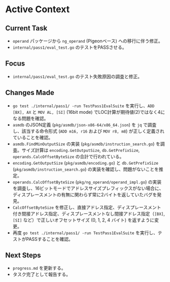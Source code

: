 # Active Context

## Current Task

- `operand` パッケージから `ng_operand` (Pigeonベース) への移行に伴う修正。
- `internal/pass1/eval_test.go` のテストをPASSさせる。

## Focus

- `internal/pass1/eval_test.go` のテスト失敗原因の調査と修正。

## Changes Made

- `go test ./internal/pass1/ -run TestPass1EvalSuite` を実行し、`ADD [BX], AX` と `MOV AL, [SI]` (16bit mode) でLOC計算が期待値(2)ではなく4になる問題を確認。
- `asmdb` のJSON定義 (`pkg/asmdb/json-x86-64/x86_64.json`) を `jq` で調査し、該当する命令形式 (`ADD m16, r16` および `MOV r8, m8`) が正しく定義されていることを確認。
- `asmdb.FindMinOutputSize` の実装 (`pkg/asmdb/instruction_search.go`) を調査。サイズ計算は `encoding.GetOutputSize`, `db.GetPrefixSize`, `operands.CalcOffsetByteSize` の合計で行われている。
- `encoding.GetOutputSize` (`pkg/asmdb/encoding.go`) と `db.GetPrefixSize` (`pkg/asmdb/instruction_search.go`) の実装を確認し、問題がないことを推定。
- `operands.CalcOffsetByteSize` (`pkg/ng_operand/operand_impl.go`) の実装を調査し、16ビットモードでアドレスサイズプレフィックスがない場合に、ディスプレースメントの有無に関わらず常に2バイトを返していたバグを発見。
- `CalcOffsetByteSize` を修正し、直接アドレス指定、ディスプレースメント付き間接アドレス指定、ディスプレースメントなし間接アドレス指定（`[BX]`, `[SI]` など）で正しいオフセットサイズ (0, 1, 2, 4 バイト) を返すように変更。
- 再度 `go test ./internal/pass1/ -run TestPass1EvalSuite` を実行し、テストがPASSすることを確認。

## Next Steps

- `progress.md` を更新する。
- タスク完了として報告する。

